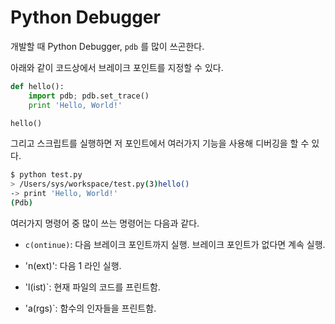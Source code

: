 # Python Debugger

개발할 때 Python Debugger, `pdb` 를 많이 쓰곤한다.

아래와 같이 코드상에서 브레이크 포인트를 지정할 수 있다.

```python
def hello():
    import pdb; pdb.set_trace()
    print 'Hello, World!'

hello()
```

그리고 스크립트를 실행하면 저 포인트에서 여러가지 기능을 사용해 디버깅을 할 수 있다.

```bash
$ python test.py
> /Users/sys/workspace/test.py(3)hello()
-> print 'Hello, World!'
(Pdb)
```

여러가지 명령어 중 많이 쓰는 명령어는 다음과 같다.

- `c(ontinue)`: 다음 브레이크 포인트까지 실행. 브레이크 포인트가 없다면 계속 실행.

- 'n(ext)': 다음 1 라인 실행.

- 'l(ist)`: 현재 파일의 코드를 프린트함.

- 'a(rgs)`: 함수의 인자들을 프린트함.
